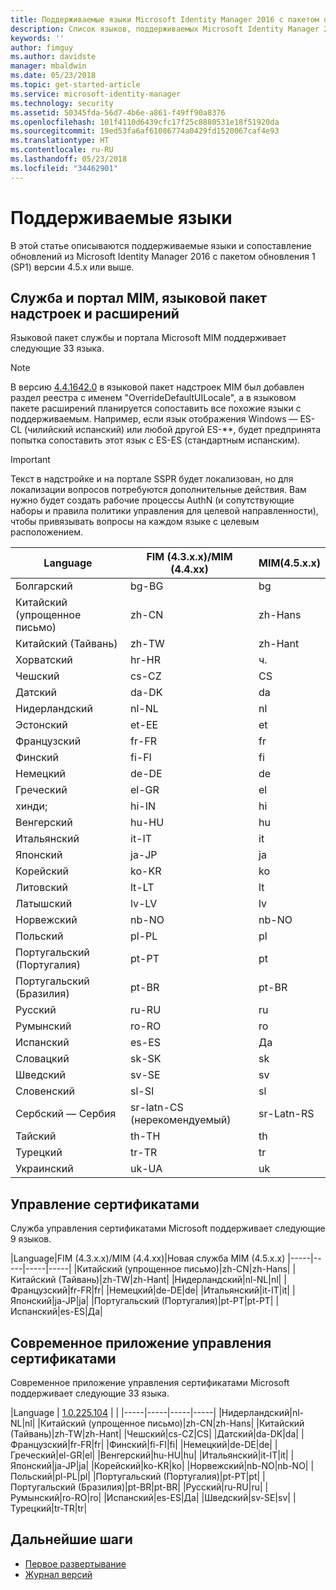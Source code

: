 ```yaml
---
title: Поддерживаемые языки Microsoft Identity Manager 2016 с пакетом обновления 1 (SP1) | Документация Майкрософт
description: Список языков, поддерживаемых Microsoft Identity Manager 2016 с пакетом обновления 1 (SP1).
keywords: ''
author: fimguy
ms.author: davidste
manager: mbaldwin
ms.date: 05/23/2018
ms.topic: get-started-article
ms.service: microsoft-identity-manager
ms.technology: security
ms.assetid: 50345fda-56d7-4b6e-a861-f49ff90a8376
ms.openlocfilehash: 101f4110d6439cfc17f25c8880531e18f51920da
ms.sourcegitcommit: 19ed53fa6af61086774a0429fd1520067caf4e93
ms.translationtype: HT
ms.contentlocale: ru-RU
ms.lasthandoff: 05/23/2018
ms.locfileid: "34462901"
---
```

# <a name="supported-languages"></a>Поддерживаемые языки

В этой статье описываются поддерживаемые языки и сопоставление обновлений из Microsoft Identity Manager 2016 с пакетом обновления 1 (SP1) версии 4.5.x или выше.

## <a name="mim-service-and-portal-and-add-ins-and-extensions-language-pack"></a>Служба и портал MIM, языковой пакет надстроек и расширений 

Языковой пакет службы и портала Microsoft MIM поддерживает следующие 33 языка.  

> [!NOTE]
> В версию [4.4.1642.0](https://support.microsoft.com/en-us/help/4021562/hotfix-rollup-package-build-4-4-1642-0-is-available-for-microsoft) в языковой пакет надстроек MIM был добавлен раздел реестра с именем "OverrideDefaultUILocale", а в языковом пакете расширений планируется сопоставить все похожие языки с поддерживаемым. Например, если язык отображения Windows — ES-CL (чилийский испанский) или любой другой ES-**, будет предпринята попытка сопоставить этот язык с ES-ES (стандартным испанским).

> [!IMPORTANT]
> Текст в надстройке и на портале SSPR будет локализован, но для локализации вопросов потребуются дополнительные действия. Вам нужно будет создать рабочие процессы AuthN (и сопутствующие наборы и правила политики управления для целевой направленности), чтобы привязывать вопросы на каждом языке с целевым расположением.

|Language|FIM (4.3.x.x)/MIM (4.4.xx)|MIM(4.5.x.x)
|-----|-----|-----|
|Болгарский|bg-BG|bg|
|Китайский (упрощенное письмо)|zh-CN|zh-Hans|
|Китайский (Тайвань)|zh-TW|zh-Hant|
|Хорватский|hr-HR|ч.|
|Чешский|cs-CZ|CS|
|Датский|da-DK|da|
|Нидерландский|nl-NL|nl|
|Эстонский|et-EE|et|
|Французский|fr-FR|fr|
|Финский|fi-FI|fi|
|Немецкий|de-DE|de|
|Греческий|el-GR|el|
|хинди;|hi-IN|hi|
|Венгерский|hu-HU|hu|
|Итальянский|it-IT|it|
|Японский|ja-JP|ja|
|Корейский|ko-KR|ko|
|Литовский|lt-LT|lt|
|Латышский|lv-LV|lv|
|Норвежский|nb-NO|nb-NO|
|Польский|pl-PL|pl|
|Португальский (Португалия)|pt-PT|pt|
|Португальский (Бразилия)|pt-BR|pt-BR|
|Русский|ru-RU|ru||sv|
|Румынский|ro-RO|ro|
|Испанский|es-ES|Да|
|Словацкий|sk-SK|sk|
|Шведский|sv-SE|sv|
|Словенский|sl-SI|sl|
|Сербский — Сербия |sr-latn-CS (нерекомендуемый)|sr-Latn-RS|
|Тайский|th-TH|th|
|Турецкий|tr-TR|tr|
|Украинский|uk-UA|uk|

## <a name="certificate-management"></a>Управление сертификатами 
Служба управления сертификатами Microsoft поддерживает следующие 9 языков. 

|Language|FIM (4.3.x.x)/MIM (4.4.xx)|Новая служба MIM (4.5.x.x)
|-----|-----|-----|-----|
|Китайский (упрощенное письмо)|zh-CN|zh-Hans|
|Китайский (Тайвань)|zh-TW|zh-Hant|
|Нидерландский|nl-NL|nl|
|Французский|fr-FR|fr|
|Немецкий|de-DE|de|
|Итальянский|it-IT|it|
|Японский|ja-JP|ja|
|Португальский (Португалия)|pt-PT|pt-PT|
|Испанский|es-ES|Да|

## <a name="certificate-management-modern-application"></a>Современное приложение управления сертификатами  
Современное приложение управления сертификатами Microsoft поддерживает следующие 33 языка. 

|Language | [1.0.225.104](https://www.microsoft.com/en-us/download/details.aspx?id=54954) | |
|-----|-----|-----|-----|
|Нидерландский|nl-NL|nl|
|Китайский (упрощенное письмо)|zh-CN|zh-Hans|
|Китайский (Тайвань)|zh-TW|zh-Hant|
|Чешский|cs-CZ|CS|
|Датский|da-DK|da|
|Французский|fr-FR|fr|
|Финский|fi-FI|fi|
|Немецкий|de-DE|de|
|Греческий|el-GR|el|
|Венгерский|hu-HU|hu|
|Итальянский|it-IT|it|
|Японский|ja-JP|ja|
|Корейский|ko-KR|ko|
|Норвежский|nb-NO|nb-NO|
|Польский|pl-PL|pl|
|Португальский (Португалия)|pt-PT|pt|
|Португальский (Бразилия)|pt-BR|pt-BR|
|Русский|ru-RU|ru|
|Румынский|ro-RO|ro|
|Испанский|es-ES|Да|
|Шведский|sv-SE|sv|
|Турецкий|tr-TR|tr|

## <a name="next-steps"></a>Дальнейшие шаги

- [Первое развертывание](microsoft-identity-manager-deploy.md)
- [Журнал версий](/reference/version-history.md)